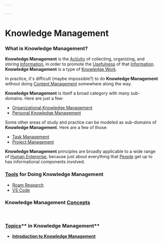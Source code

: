 ```yaml
---

---
```


# Knowledge Management

### **What is Knowledge Management?**

**Knowledge Management** is the
[Activity](https://calebsnotes.brick.do/activities-L0MGOrw3YAZK) of
collecting, organizing, and
storing <a href="https://brick.do/1yYm68Z5pWrO" class="page-link">Information</a>,
in order to promote the
[Usefulness](https://calebsnotes.brick.do/utility-BR2b1mlyX49O) of
that <a href="https://brick.do/1yYm68Z5pWrO" class="page-link">Information</a>.
**Knowledge Management** is a type
of <a href="https://brick.do/JLr2wNxDeyqQ" class="page-link">Knowledge Work</a>.

In practice, it's difficult (maybe impossible?) to do **Knowledge
Management** without
doing <a href="https://brick.do/1nxy2nBAgwmk" class="page-link">Content Management</a> somewhere
along the way.

**Knowledge Management** is itself a broad category with many
sub-domains. Here are just a few:

-   <a href="https://brick.do/4kRNp4DgyR7B" class="page-link">Organizational Knowledge Management</a>
-   <a href="https://brick.do/oR8yQ5DZwPOo" class="page-link">Personal Knowledge Management</a>

Some other areas of study and practice can be modeled as sub-domains of
**Knowledge Management**. Here are a few of those:

-   <a href="https://brick.do/Ll8la4oobZG7" class="page-link">Task Management</a>
-   <a href="https://brick.do/12ra33Jp7o9r" class="page-link">Project Management</a>

**Knowledge Management** principles are broadly applicable to a wide
range
of <a href="https://brick.do/qkQXjGQW5ArX" class="page-link">Human Enterprise</a>,
because just about everything
that <a href="https://brick.do/nKmmpg4Gmkm3" class="page-link">People</a> get
up to has informational components involved.

### <a href="https://brick.do/8352ZeJP1wp6" class="page-link">Tools</a> for Doing Knowledge Management

-   <a href="https://brick.do/MbVK3Lx1EvpV" class="page-link">Roam Research</a>
-   <a href="https://brick.do/bjlZgglMDmR1" class="page-link">VS Code</a>

### Knowledge Management <a href="https://brick.do/WBAqVOAWOeKe" class="page-link">Concepts</a>

 

### <a href="https://brick.do/bEoP6nNyEaO7" class="page-link">Topics</a>** in Knowledge Management**

-   [**Introduction to Knowledge
    Management**](https://calebsnotes.brick.do/an-introduction-to-knowledge-management-L4R0KxRm9NzO)
